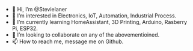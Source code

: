 - 👋 Hi, I’m @Stevielaner
- 👀 I’m interested in Electronics, IoT, Automation, Industrial Process.
- 🌱 I’m currently learning HomeAssistant, 3D Printing, Arduino, Rasberry Pi, ESP32.
- 💞️ I’m looking to collaborate on any of the abovementioined.
- 📫 How to reach me, message me on Github.

<!---
Stevielaner/Stevielaner is a ✨ special ✨ repository because its `README.md` (this file) appears on your GitHub profile.
You can click the Preview link to take a look at your changes.
--->
